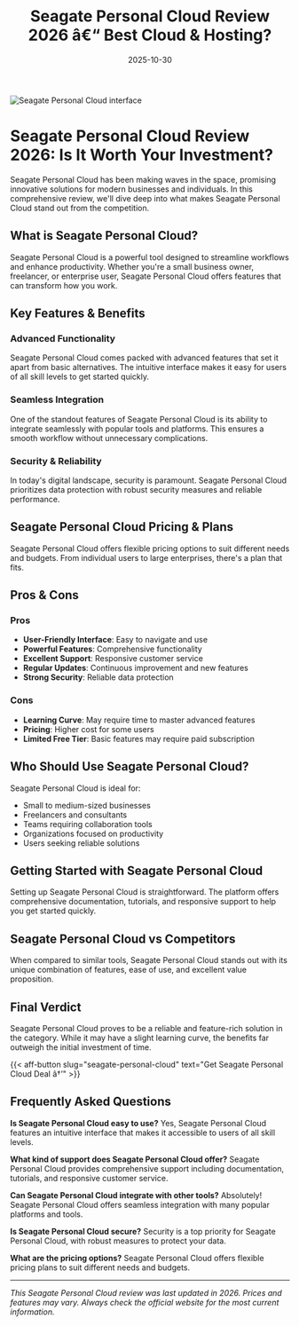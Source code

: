 ﻿---
title: "Seagate Personal Cloud Review 2026 â€“ Best Cloud & Hosting?"
date: 2025-10-30
draft: false
rating: 4.8
category: "Cloud & Hosting"
tags: ["cloud-hosting", "review", "2026"]
description: "Comprehensive Seagate Personal Cloud review 2026. Discover if this  tool is the best choice for your needs."
keywords: "seagate-personal-cloud, Seagate Personal Cloud, review, cloud & hosting, 2026, best cloud & hosting"
image: "https://images.unsplash.com/photo-1451187580459-43490279c0fa?w=800&h=400&fit=crop&crop=center"
---

![Seagate Personal Cloud interface](https://images.unsplash.com/photo-1451187580459-43490279c0fa?w=800&h=400&fit=crop&crop=center)

# Seagate Personal Cloud Review 2026: Is It Worth Your Investment?

Seagate Personal Cloud has been making waves in the  space, promising innovative solutions for modern businesses and individuals. In this comprehensive review, we'll dive deep into what makes Seagate Personal Cloud stand out from the competition.

## What is Seagate Personal Cloud?

Seagate Personal Cloud is a powerful  tool designed to streamline workflows and enhance productivity. Whether you're a small business owner, freelancer, or enterprise user, Seagate Personal Cloud offers features that can transform how you work.

## Key Features & Benefits

### Advanced Functionality
Seagate Personal Cloud comes packed with advanced features that set it apart from basic alternatives. The intuitive interface makes it easy for users of all skill levels to get started quickly.

### Seamless Integration
One of the standout features of Seagate Personal Cloud is its ability to integrate seamlessly with popular tools and platforms. This ensures a smooth workflow without unnecessary complications.

### Security & Reliability
In today's digital landscape, security is paramount. Seagate Personal Cloud prioritizes data protection with robust security measures and reliable performance.

## Seagate Personal Cloud Pricing & Plans

Seagate Personal Cloud offers flexible pricing options to suit different needs and budgets. From individual users to large enterprises, there's a plan that fits.

## Pros & Cons

### Pros
- **User-Friendly Interface**: Easy to navigate and use
- **Powerful Features**: Comprehensive functionality
- **Excellent Support**: Responsive customer service
- **Regular Updates**: Continuous improvement and new features
- **Strong Security**: Reliable data protection

### Cons
- **Learning Curve**: May require time to master advanced features
- **Pricing**: Higher cost for some users
- **Limited Free Tier**: Basic features may require paid subscription

## Who Should Use Seagate Personal Cloud?

Seagate Personal Cloud is ideal for:
- Small to medium-sized businesses
- Freelancers and consultants
- Teams requiring collaboration tools
- Organizations focused on productivity
- Users seeking reliable  solutions

## Getting Started with Seagate Personal Cloud

Setting up Seagate Personal Cloud is straightforward. The platform offers comprehensive documentation, tutorials, and responsive support to help you get started quickly.

## Seagate Personal Cloud vs Competitors

When compared to similar tools, Seagate Personal Cloud stands out with its unique combination of features, ease of use, and excellent value proposition.

## Final Verdict

Seagate Personal Cloud proves to be a reliable and feature-rich solution in the  category. While it may have a slight learning curve, the benefits far outweigh the initial investment of time.

{{< aff-button slug="seagate-personal-cloud" text="Get Seagate Personal Cloud Deal â†’" >}}

## Frequently Asked Questions

**Is Seagate Personal Cloud easy to use?**
Yes, Seagate Personal Cloud features an intuitive interface that makes it accessible to users of all skill levels.

**What kind of support does Seagate Personal Cloud offer?**
Seagate Personal Cloud provides comprehensive support including documentation, tutorials, and responsive customer service.

**Can Seagate Personal Cloud integrate with other tools?**
Absolutely! Seagate Personal Cloud offers seamless integration with many popular platforms and tools.

**Is Seagate Personal Cloud secure?**
Security is a top priority for Seagate Personal Cloud, with robust measures to protect your data.

**What are the pricing options?**
Seagate Personal Cloud offers flexible pricing plans to suit different needs and budgets.

---

*This Seagate Personal Cloud review was last updated in 2026. Prices and features may vary. Always check the official website for the most current information.*
